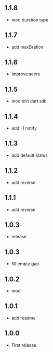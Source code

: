 ## 1.1.8

* mod duration type

## 1.1.7

* add maxDration

## 1.1.6

* improve score

## 1.1.5

* mod min dart sdk

## 1.1.4

* add -1 notify

## 1.1.3

* add default status

## 1.1.2

* add reverse

## 1.1.1

* add reverse

## 1.0.3

* release

## 1.0.3

* fill empty gap

## 1.0.2

* mod

## 1.0.1

* add readme

## 1.0.0

* First release.